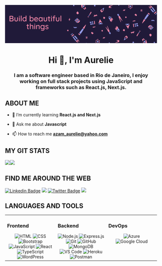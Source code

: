 <img align="center" src = "https://github.com/aureliefomum/aureliefomum/blob/main/Github%20Banner.png"/>
<h1 align="center">Hi 👋, I'm Aurelie</h1>
<h3 align="center">I am a software engineer based in Rio de Janeiro, I enjoy working on full stack projects using JavaScript and frameworks such as React.js, Next.js. </h3>


## ABOUT ME

- 🌱 I’m currently learning **React.js and Next.js**

- 💬 Ask me about **Javascript**

- 📫 How to reach me **azam_aurelie@yahoo.com**

## MY GIT STATS
<img src="https://github-readme-stats.vercel.app/api?username=aureliefomum&&show_icons=true&count_private=true&theme=radical"/><img src="https://github-readme-streak-stats.herokuapp.com/?user=aureliefomum&theme=radical"/>


## FIND ME AROUND THE WEB
[![Linkedin Badge](https://img.shields.io/badge/-aureliefomum-blue?style=plastic-square&logo=Linkedin&logoColor=white&link=https://www.linkedin.com/in/aureliefomum/)](https://www.linkedin.com/in/aureliefomum/)
<a href="#"><img src="https://img.shields.io/badge/MyResume-red.svg"/></a>
[![Twitter Badge](https://img.shields.io/badge/-azamfomum-orange?style=plastic-square&logo=twitter&logoColor=white&link=https://twitter.com/AzamFomum)](https://twitter.com/AzamFomum)
<a href="#"><img src="https://img.shields.io/badge/MyPortfolio-blueviolet.svg"/></a>


## LANGUAGES AND TOOLS 
<table>
  <tr>
    <td valign="top" width="33%">
      
### Frontend  
<div align="center">  
<img src=https://img.shields.io/badge/-HTML-%23E34F26?style=plastic&logo=html5&logoColor=white alt=HTML />
<img src=https://img.shields.io/badge/-CSS-%231572B6?style=plastic&logo=css3&logoColor=white alt=CSS />
<img src=https://img.shields.io/badge/-Bootstrap-%237952B3?style=plastic&logo=bootstrap&logoColor=white alt=Bootstrap />
<img src=https://img.shields.io/badge/-JavaScript-%23F7DF1E?style=plastic&logo=javascript&logoColor=black alt=JavaScript />
<img src=https://img.shields.io/badge/-React-%2361DAFB?style=plastic&logo=react&logoColor=black alt=React />
<img src=https://img.shields.io/badge/-TypeScript-%233178C6?style=plastic&logo=typescript&logoColor=white alt=TypeScript />
<img src=https://img.shields.io/badge/-WordPress-%2321759B?style=plastic&logo=wordpress&logoColor=white alt=WordPress />
</div>
</td>
<td valign="top" width="33%">
  
### Backend  
<div align="center">  
<img src=https://img.shields.io/badge/-Node-%23339933?style=plastic&logo=node.js&logoColor=white alt=Node.js />
<img src=https://img.shields.io/badge/-Express-black?style=plastic&logo=express&logoColor=white alt=Express.js />
<img src=https://img.shields.io/badge/-Git-%23F05032?style=plastic&logo=git&logoColor=white alt=Git />
<img src=https://img.shields.io/badge/-GitHub-%23181717?style=plastic&logo=github alt=GitHub />
<img src=https://img.shields.io/badge/-MongoDB-%2347A248?style=plastic&logo=mongodb&logoColor=white alt=MongoDB />
<img src=https://img.shields.io/badge/-VS%20Code-%23007ACC?style=plastic&logo=visual%20studio%20code&logoColor=white alt='VS Code' />
<img src=https://img.shields.io/badge/-Heroku-%23430098?style=plastic&logo=heroku&logoColor=white alt=Heroku />
<img src=https://img.shields.io/badge/-Postman-%23FF6C37?style=plastic&logo=postman&logoColor=white alt=Postman />
</div>
</td>
<td valign="top" width="33%">
  
### DevOps  
<div align="center">  
<img src=https://img.shields.io/badge/-Azure-%230089D6?style=plastic&logo=microsoft%20azure&logoColor=white alt=Azure />
<img src=https://img.shields.io/badge/-Google%20Cloud-%234285F4?style=plastic&logo=google%20cloud&logoColor=white alt='Google Cloud' />
</div>

</td></tr></table>

